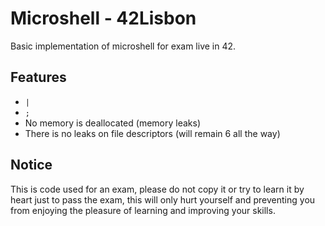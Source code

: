# Microshell - 42Lisbon

Basic implementation of microshell for exam live in 42.

## Features
- `|`
- `;`
- No memory is deallocated (memory leaks)
- There is no leaks on file descriptors (will remain 6 all the way)

## Notice
This is code used for an exam, please do not copy it or try to learn it by heart just to pass the exam, this will only hurt yourself and preventing you from enjoying the pleasure of learning and improving your skills.